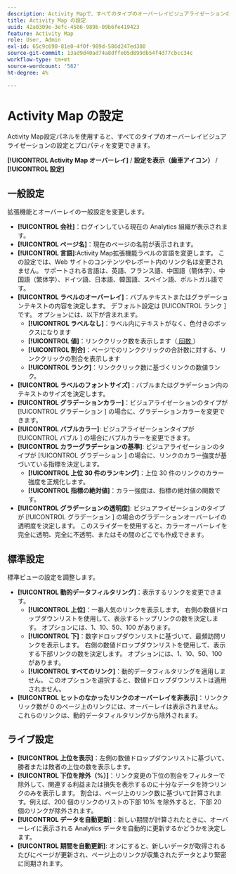 ```yaml
---
description: Activity Mapで、すべてのタイプのオーバーレイビジュアライゼーションの設定とプロパティを変更します。
title: Activity Map の設定
uuid: 42a0309e-3efc-4506-989b-09b6fe419423
feature: Activity Map
role: User, Admin
exl-id: 65c9c690-81e0-4f0f-989d-586d247ed380
source-git-commit: 13ad9d40ad74a8dffe05d899db54f4d77cbcc34c
workflow-type: tm+mt
source-wordcount: '562'
ht-degree: 4%

---
```


# Activity Map の設定

Activity Map設定パネルを使用すると、すべてのタイプのオーバーレイビジュアライゼーションの設定とプロパティを変更できます。

**[!UICONTROL Activity Map オーバーレイ]** / **設定を表示（歯車アイコン）** / **[!UICONTROL 設定]**

## 一般設定

拡張機能とオーバーレイの一般設定を変更します。

* **[!UICONTROL 会社]**：ログインしている現在の Analytics 組織が表示されます。
* **[!UICONTROL ページ名]**：現在のページの名前が表示されます。
* **[!UICONTROL 言語]**:Activity Map拡張機能ラベルの言語を変更します。 この設定では、Web サイトのコンテンツやレポート内のリンク名は変更されません。 サポートされる言語は、英語、フランス語、中国語（簡体字）、中国語（繁体字）、ドイツ語、日本語、韓国語、スペイン語、ポルトガル語です。
* **[!UICONTROL ラベルのオーバーレイ]**：バブルテキストまたはグラデーションテキストの内容を決定します。 デフォルト設定は [!UICONTROL  ランク ] です。 オプションには、以下が含まれます。
   * **[!UICONTROL ラベルなし]**：ラベル内にテキストがなく、色付きのボックスになります
   * **[!UICONTROL 値]**：リンククリック数を表示します（[ 回数 ](/help/components/metrics/occurrences.md)）
   * **[!UICONTROL 割合]**：ページでのリンククリックの合計数に対する、リンククリックの割合を表示します
   * **[!UICONTROL ランク]**：リンククリック数に基づくリンクの数値ランク。
* **[!UICONTROL ラベルのフォントサイズ]**：バブルまたはグラデーション内のテキストのサイズを決定します。
* **[!UICONTROL グラデーションカラー]**：ビジュアライゼーションのタイプが [!UICONTROL  グラデーション ] の場合に、グラデーションカラーを変更できます。
* **[!UICONTROL バブルカラー]**: ビジュアライゼーションタイプが [!UICONTROL  バブル ] の場合にバブルカラーを変更できます。
* **[!UICONTROL カラーグラデーションの基準]**: ビジュアライゼーションのタイプが [!UICONTROL  グラデーション ] の場合に、リンクのカラー強度が基づいている指標を決定します。
   * **[!UICONTROL 上位 30 件のランキング]**：上位 30 件のリンクのカラー強度を正規化します。
   * **[!UICONTROL 指標の絶対値]**：カラー強度は、指標の絶対値の関数です。
* **[!UICONTROL グラデーションの透明度]**: ビジュアライゼーションのタイプが [!UICONTROL  グラデーション ] の場合のグラデーションオーバーレイの透明度を決定します。 このスライダーを使用すると、カラーオーバーレイを完全に透明、完全に不透明、またはその間のどこでも作成できます。

## 標準設定

標準ビューの設定を調整します。

* **[!UICONTROL 動的データフィルタリング]**：表示するリンクを変更できます。
   * **[!UICONTROL 上位]**：一番人気のリンクを表示します。 右側の数値ドロップダウンリストを使用して、表示するトップリンクの数を決定します。 オプションには、1、10、50、100 があります。
   * **[!UICONTROL 下]**：数字ドロップダウンリストに基づいて、最頻訪問リンクを表示します。 右側の数値ドロップダウンリストを使用して、表示する下部リンクの数を決定します。 オプションには、1、10、50、100 があります。
   * **[!UICONTROL すべてのリンク]**：動的データフィルタリングを適用しません。 このオプションを選択すると、数値ドロップダウンリストは適用されません。
* **[!UICONTROL ヒットのなかったリンクのオーバーレイを非表示]**：リンククリック数が 0 のページ上のリンクには、オーバーレイは表示されません。 これらのリンクは、動的データフィルタリングから除外されます。

## ライブ設定

* **[!UICONTROL 上位を表示]**：左側の数値ドロップダウンリストに基づいて、勝者または敗者の上位の数を表示します。
* **[!UICONTROL 下位を除外（%）]**：リンク変更の下位の割合をフィルターで除外して、関連する利益または損失を表示するのに十分なデータを持つリンクのみを表示します。 割合は、ページ上のリンク数に基づいて計算されます。例えば、200 個のリンクのリストの下部 10% を除外すると、下部 20 個のリンクが除外されます。
* **[!UICONTROL データを自動更新]**：新しい期間が計算されたときに、オーバーレイに表示される Analytics データを自動的に更新するかどうかを決定します。
* **[!UICONTROL 期間を自動更新]**: オンにすると、新しいデータが取得されるたびにページが更新され、ページ上のリンクが収集されたデータとより緊密に同期されます。
